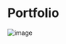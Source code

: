 # Portfolio

![image](https://github.com/VMatiasDev/VMatiasDev.github.io/assets/109880266/53e3d650-978e-443f-8ba8-74a8ff4efad1)
